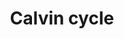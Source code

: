 ---
annotations:
- type: Pathway Ontology
  value: photosynthesis pathway
authors:
- Anwesha
- Sbohler
- Mkutmon
- Egonw
description: This plant pathway represents the Calvin cycle (chloroplast). The primary
  site of CO2 fixation in C3 plants. CO2 is fixated onto ribulose-1,5-bishosphate
  to produce 3-phosphoglycerate. Part of the 3-phosphoglycerate is exported to the
  glycolysis (WP2862) while the rest is regenerated into ribulose-1,5-bisphosphate.
  The process uses NADPH and ATP that have been generated by the photosynthetic electon
  transport chain (WP2861).
last-edited: 2019-01-23
organisms:
- Populus trichocarpa
redirect_from:
- /index.php/Pathway:WP2860
- /instance/WP2860
schema-jsonld:
- '@context': https://schema.org/
  '@id': https://wikipathways.github.io/pathways/WP2860.html
  '@type': Dataset
  creator:
    '@type': Organization
    name: WikiPathways
  description: This plant pathway represents the Calvin cycle (chloroplast). The primary
    site of CO2 fixation in C3 plants. CO2 is fixated onto ribulose-1,5-bishosphate
    to produce 3-phosphoglycerate. Part of the 3-phosphoglycerate is exported to the
    glycolysis (WP2862) while the rest is regenerated into ribulose-1,5-bisphosphate.
    The process uses NADPH and ATP that have been generated by the photosynthetic
    electon transport chain (WP2861).
  keywords:
  - fructose-6-phosphate
  - erythrose-4-phosphate
  - ATP
  - xylulose-5-phosphate
  - glyceraldehyde-3-phosphate
  - ribulose-5-phosphate-3-epimerase
  - NADP+
  - fructose-1,6-bisphosphatase
  - ribulose-5-phosphate
  - NADPH
  - sedoheptulose-1,7-bisphosphatase
  - dihydroxy-acetone phosphate
  - carbonic anhydrase
  - sedoheptulose-1,7-bisphosphate
  - ADP
  - sedoheptulose-7-phosphate
  - carbon dioxide
  - ribose-5-phosphate
  - ribulose-1,5-bisphosphate
  - RuBisCO
  - RuBisCO subunit binding
  - phosphoribulokinase
  - carbonic acid
  - glyceraldehyde-3-phosphate dehydrogenase
  - fructose-1,6-bisphosphate
  - 3-phosphoglycerate
  - ribulose-5-phosphate epimerase
  - 1,3-bisphosphoglycerate
  - phosphoglycerate kinase
  - aldolase
  - RuBisCO activase
  - transketolase
  license: CC0
  name: Calvin cycle
seo: CreativeWork
title: Calvin cycle
wpid: WP2860
---